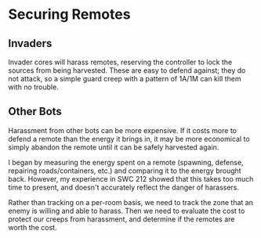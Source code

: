 # Securing Remotes

## Invaders

Invader cores will harass remotes, reserving the controller to lock the sources from being harvested. These are easy to defend against; they do not attack, so a simple guard creep with a pattern of 1A/1M can kill them with no trouble.

## Other Bots

Harassment from other bots can be more expensive. If it costs more to defend a remote than the energy it brings in, it may be more economical to simply abandon the remote until it can be safely harvested again.

I began by measuring the energy spent on a remote (spawning, defense, repairing roads/containers, etc.) and comparing it to the energy brought back. However, my experience in SWC 212 showed that this takes too much time to present, and doesn't accurately reflect the danger of harassers.

Rather than tracking on a per-room basis, we need to track the zone that an enemy is willing and able to harass. Then we need to evaluate the cost to protect our creeps from harassment, and determine if the remotes are worth the cost.

